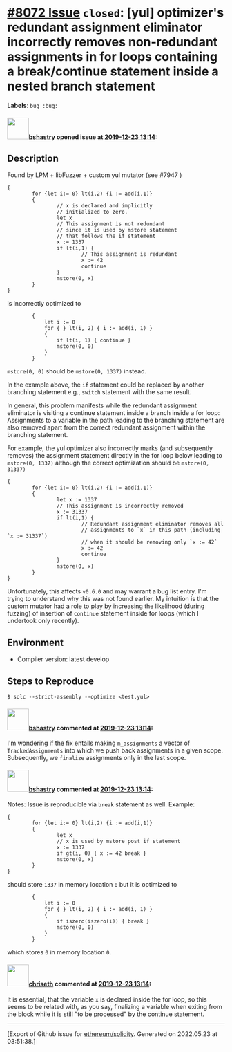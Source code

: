 # [\#8072 Issue](https://github.com/ethereum/solidity/issues/8072) `closed`: [yul] optimizer's redundant assignment eliminator incorrectly removes non-redundant assignments in for loops containing a break/continue statement inside a nested branch statement
**Labels**: `bug :bug:`


#### <img src="https://avatars.githubusercontent.com/u/2388185?v=4" width="50">[bshastry](https://github.com/bshastry) opened issue at [2019-12-23 13:14](https://github.com/ethereum/solidity/issues/8072):

## Description

Found by LPM + libFuzzer + custom yul mutator (see #7947 )

```
{
        for {let i:= 0} lt(i,2) {i := add(i,1)}
        {
                // x is declared and implicitly
                // initialized to zero.
                let x
                // This assignment is not redundant
                // since it is used by mstore statement
                // that follows the if statement
                x := 1337
                if lt(i,1) {
                        // This assignment is redundant
                        x := 42
                        continue
                }
                mstore(0, x)
        }
}
```

is incorrectly optimized to

```
        {
            let i := 0
            for { } lt(i, 2) { i := add(i, 1) }
            {
                if lt(i, 1) { continue }
                mstore(0, 0)
            }
        }
```

`mstore(0, 0)` should be `mstore(0, 1337)` instead.

In the example above, the `if` statement could be replaced by another branching statement e.g., `switch` statement with the same result.

In general, this problem manifests while the redundant assignment eliminator is visiting a continue statement inside a branch inside a for loop: Assignments to a variable in the path leading to the branching statement are also removed apart from the correct redundant assignment within the branching statement.

For example, the yul optimizer also incorrectly marks (and subsequently removes) the assignment statement directly in the for loop below leading to `mstore(0, 1337)` although the correct optimization should be `mstore(0, 31337)`

```
{
        for {let i:= 0} lt(i,2) {i := add(i,1)}
        {
                let x := 1337
                // This assignment is incorrectly removed
                x := 31337
                if lt(i,1) {
                        // Redundant assignment eliminator removes all
                        // assignments to `x` in this path (including `x := 31337`)
                        // when it should be removing only `x := 42`
                        x := 42
                        continue
                }
                mstore(0, x)
        }
}
```

Unfortunately, this affects `v0.6.0` and may warrant a bug list entry. I'm trying to understand why this was not found earlier. My intuition is that the custom mutator had a role to play by increasing the likelihood (during fuzzing) of insertion of `continue` statement inside for loops (which I undertook only recently).

## Environment

- Compiler version: latest develop

## Steps to Reproduce

```
$ solc --strict-assembly --optimize <test.yul>
```

#### <img src="https://avatars.githubusercontent.com/u/2388185?v=4" width="50">[bshastry](https://github.com/bshastry) commented at [2019-12-23 13:14](https://github.com/ethereum/solidity/issues/8072#issuecomment-568475963):

I'm wondering if the fix entails making `m_assignments` a vector of `TrackedAssignments` into which we push back assignments in a given scope. Subsequently, we `finalize` assignments only in the last scope.

#### <img src="https://avatars.githubusercontent.com/u/2388185?v=4" width="50">[bshastry](https://github.com/bshastry) commented at [2019-12-23 13:14](https://github.com/ethereum/solidity/issues/8072#issuecomment-569431984):

Notes: Issue is reproducible via `break` statement as well. Example:

```
{
        for {let i:= 0} lt(i,2) {i := add(i,1)}
        {
                let x
                // x is used by mstore post if statement
                x := 1337
                if gt(i, 0) { x := 42 break }
                mstore(0, x)
        }
}
```

should store `1337` in memory location `0` but it is optimized to

```
        {                   
            let i := 0        
            for { } lt(i, 2) { i := add(i, 1) }
            {                 
                if iszero(iszero(i)) { break }
                mstore(0, 0)
            }                                     
        }
```

which stores `0` in memory location `0`.

#### <img src="https://avatars.githubusercontent.com/u/9073706?v=4" width="50">[chriseth](https://github.com/chriseth) commented at [2019-12-23 13:14](https://github.com/ethereum/solidity/issues/8072#issuecomment-569497193):

It is essential, that the variable `x` is declared inside the for loop, so this seems to be related with, as you say, finalizing a variable when exiting from the block while it is still "to be processed" by the continue statement.


-------------------------------------------------------------------------------



[Export of Github issue for [ethereum/solidity](https://github.com/ethereum/solidity). Generated on 2022.05.23 at 03:51:38.]
